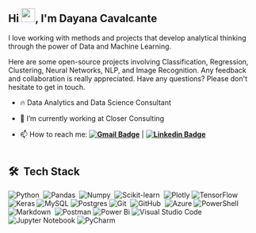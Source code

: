 <h2 align="left">Hi <img src="https://github.com/TheDudeThatCode/TheDudeThatCode/blob/master/Assets/Hi.gif" width="28px">, I'm Dayana Cavalcante</h2> 

I love working with methods and projects that develop analytical thinking through the power of Data and Machine Learning.

Here are some open-source projects involving Classification, Regression, Clustering, Neural Networks, NLP, and Image Recognition. Any feedback and collaboration is really appreciated. Have any questions? Please don't hesitate to get in touch.

* 🔥 Data Analytics and Data Science Consultant

* 🔭 I’m currently working at Closer Consulting

* 📫 How to reach me: **[![Gmail Badge](https://img.shields.io/badge/-d.liria@gmail.com-6633cc?style=flat-square&logo=Gmail&logoColor=white&link=mailto:d.liria@gmail.com)](mailto:d.liria@gmail.com)** | **[![Linkedin Badge](https://img.shields.io/badge/-Dayana%20Cavalcante-6633cc?style=flat-square&logo=Linkedin&logoColor=white&link=https://www.linkedin.com/in/dayanaccavalcante/)](https://www.linkedin.com/in/dayanaccavalcante/)**
<br><br>

## 🛠 &nbsp;Tech Stack

![Python](https://img.shields.io/badge/-Python-05122A?style=flat&logo=python)&nbsp;
![Pandas](https://img.shields.io/badge/Pandas-05122A?style=flat&logo=Pandas)&nbsp;
![Numpy](https://img.shields.io/badge/Numpy-05122A?style=flat&logo=Numpy&logoColor=blue)&nbsp;
![Scikit-learn](https://img.shields.io/badge/scikit--learn-05122A?style=flat&logo=scikit-learn)&nbsp;
![Plotly](https://img.shields.io/badge/Plotly-05122A?style=flat&logo=plotly&logoColor=white)
![TensorFlow](https://img.shields.io/badge/TensorFlow-05122A?style=flat&logo=TensorFlow&logoColor=orange)
![Keras](https://img.shields.io/badge/Keras-05122A?style=flat&logo=Keras&logoColor=red)
![MySQL](https://img.shields.io/badge/MySQL-05122A?style=flat&logo=mysql&logoColor=white)
![Postgres](https://img.shields.io/badge/PostgreSQL-05122A?style=flat&logo=postgresql&logoColor=blue)
![Git](https://img.shields.io/badge/-Git-05122A?style=flat&logo=git)&nbsp;
![GitHub](https://img.shields.io/badge/-GitHub-05122A?style=flat&logo=github)&nbsp;
![Azure](https://img.shields.io/badge/AzureDevOps-05122A?style=flat&logo=azure-devops&logoColor=blue)
![PowerShell](https://img.shields.io/badge/PowerShell-05122A?style=flat&logo=powershell&logoColor=blue)
![Markdown](https://img.shields.io/badge/-Markdown-05122A?style=flat&logo=markdown)&nbsp;
![Postman](https://img.shields.io/badge/Postman-05122A?style=flat&logo=postman&logoColor=orange)
![Power Bi](https://img.shields.io/badge/Power_BI-05122A?style=flat&logo=powerbi&logoColor=yellow)
![Visual Studio Code](https://img.shields.io/badge/-Visual%20Studio%20Code-05122A?style=flat&logo=visual-studio-code&logoColor=007ACC)&nbsp;
![Jupyter Notebook](https://img.shields.io/badge/Jupyter-05122A?style=flat&logo=jupyter&logoColor=orange)
![PyCharm](https://img.shields.io/badge/PyCharm-05122A?style=flat&logo=pycharm&logoColor=black&color=black&labelColor=green)

